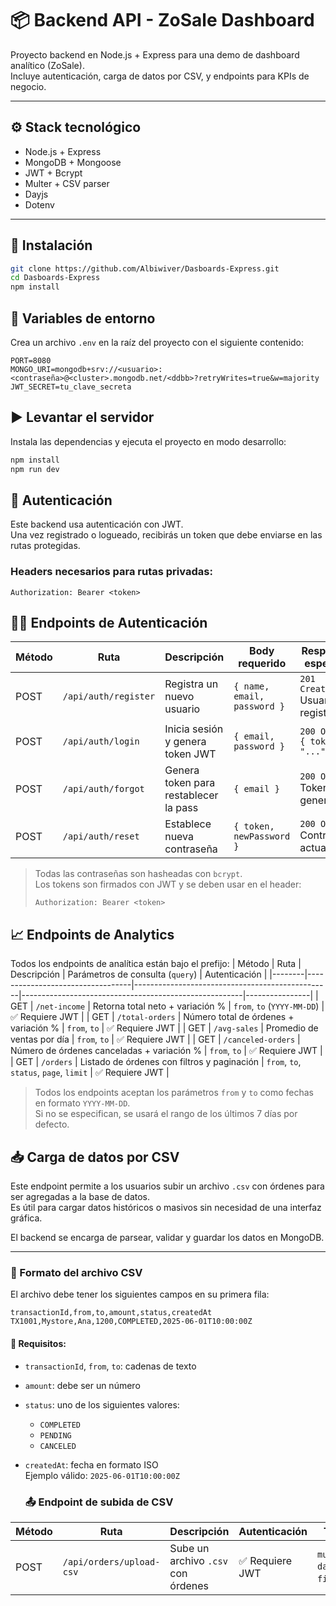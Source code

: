 # 📦 Backend API - ZoSale Dashboard

Proyecto backend en Node.js + Express para una demo de dashboard analítico (ZoSale).  
Incluye autenticación, carga de datos por CSV, y endpoints para KPIs de negocio.

---

## ⚙️ Stack tecnológico

- Node.js + Express
- MongoDB + Mongoose
- JWT + Bcrypt
- Multer + CSV parser
- Dayjs
- Dotenv

---

## 🚀 Instalación

```bash
git clone https://github.com/Albiwiver/Dasboards-Express.git
cd Dasboards-Express
npm install
```

## 🔑 Variables de entorno

Crea un archivo `.env` en la raíz del proyecto con el siguiente contenido:

```env
PORT=8080
MONGO_URI=mongodb+srv://<usuario>:<contraseña>@<cluster>.mongodb.net/<ddbb>?retryWrites=true&w=majority
JWT_SECRET=tu_clave_secreta
```

## ▶️ Levantar el servidor

Instala las dependencias y ejecuta el proyecto en modo desarrollo:

```bash
npm install
npm run dev
```

## 🔐 Autenticación

Este backend usa autenticación con JWT.  
Una vez registrado o logueado, recibirás un token que debe enviarse en las rutas protegidas.

### Headers necesarios para rutas privadas:

```http
Authorization: Bearer <token>
```

## 🧑‍💼 Endpoints de Autenticación

| Método | Ruta                 | Descripción                           | Body requerido              | Respuesta esperada                    |
| ------ | -------------------- | ------------------------------------- | --------------------------- | ------------------------------------- |
| POST   | `/api/auth/register` | Registra un nuevo usuario             | `{ name, email, password }` | `201 Created` <br> Usuario registrado |
| POST   | `/api/auth/login`    | Inicia sesión y genera token JWT      | `{ email, password }`       | `200 OK` <br> `{ token: "..." }`      |
| POST   | `/api/auth/forgot`   | Genera token para restablecer la pass | `{ email }`                 | `200 OK` <br> Token generado          |
| POST   | `/api/auth/reset`    | Establece nueva contraseña            | `{ token, newPassword }`    | `200 OK` <br> Contraseña actualizada  |

> Todas las contraseñas son hasheadas con `bcrypt`.  
> Los tokens son firmados con JWT y se deben usar en el header:
>
> ```
> Authorization: Bearer <token>
> ```

## 📈 Endpoints de Analytics

Todos los endpoints de analítica están bajo el prefijo:
| Método | Ruta | Descripción | Parámetros de consulta (`query`) | Autenticación |
|--------|----------------------------------|-------------------------------------------------|-------------------------------------------------------|----------------|
| GET | `/net-income` | Retorna total neto + variación % | `from`, `to` (`YYYY-MM-DD`) | ✅ Requiere JWT |
| GET | `/total-orders` | Número total de órdenes + variación % | `from`, `to` | ✅ Requiere JWT |
| GET | `/avg-sales` | Promedio de ventas por día | `from`, `to` | ✅ Requiere JWT |
| GET | `/canceled-orders` | Número de órdenes canceladas + variación % | `from`, `to` | ✅ Requiere JWT |
| GET | `/orders` | Listado de órdenes con filtros y paginación | `from`, `to`, `status`, `page`, `limit` | ✅ Requiere JWT |

> Todos los endpoints aceptan los parámetros `from` y `to` como fechas en formato `YYYY-MM-DD`.  
> Si no se especifican, se usará el rango de los últimos 7 días por defecto.

## 📥 Carga de datos por CSV

Este endpoint permite a los usuarios subir un archivo `.csv` con órdenes para ser agregadas a la base de datos.  
Es útil para cargar datos históricos o masivos sin necesidad de una interfaz gráfica.

El backend se encarga de parsear, validar y guardar los datos en MongoDB.

---

### 📄 Formato del archivo CSV

El archivo debe tener los siguientes campos en su primera fila:

```csv
transactionId,from,to,amount,status,createdAt
TX1001,Mystore,Ana,1200,COMPLETED,2025-06-01T10:00:00Z
```

#### 📌 Requisitos:

- `transactionId`, `from`, `to`: cadenas de texto
- `amount`: debe ser un número
- `status`: uno de los siguientes valores:
  - `COMPLETED`
  - `PENDING`
  - `CANCELED`
- `createdAt`: fecha en formato ISO  
  Ejemplo válido: `2025-06-01T10:00:00Z`

  ### 📤 Endpoint de subida de CSV

| Método | Ruta                     | Descripción                        | Autenticación   | Tipo de body                          |
| ------ | ------------------------ | ---------------------------------- | --------------- | ------------------------------------- |
| POST   | `/api/orders/upload-csv` | Sube un archivo `.csv` con órdenes | ✅ Requiere JWT | `multipart/form-data` (clave: `file`) |
